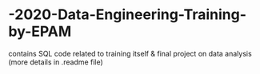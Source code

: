 # -2020-Data-Engineering-Training-by-EPAM
contains SQL code related to training itself &amp; final project on data analysis (more details in .readme file)
